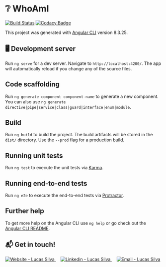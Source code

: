 # ❔  WhoAmI

[![Build Status](https://lucasluizss.visualstudio.com/WhoAmI/_apis/build/status/lucasluizss.WhoAmI?branchName=master)](https://lucasluizss.visualstudio.com/WhoAmI/_build/latest?definitionId=5&branchName=master)
[![Codacy Badge](https://api.codacy.com/project/badge/Grade/9d3417ac1bb044699e4040299a080bfa)](https://app.codacy.com/manual/lucasluizss/WhoAmI?utm_source=github.com&utm_medium=referral&utm_content=lucasluizss/WhoAmI&utm_campaign=Badge_Grade_Dashboard)

This project was generated with [Angular CLI](https://github.com/angular/angular-cli) version 8.3.25.

##  🖥  Development server

Run `ng serve` for a dev server. Navigate to `http://localhost:4200/`. The app will automatically reload if you change any of the source files.

## Code scaffolding

Run `ng generate component component-name` to generate a new component. You can also use `ng generate directive|pipe|service|class|guard|interface|enum|module`.

## Build

Run `ng build` to build the project. The build artifacts will be stored in the `dist/` directory. Use the `--prod` flag for a production build.

## Running unit tests

Run `ng test` to execute the unit tests via [Karma](https://karma-runner.github.io).

## Running end-to-end tests

Run `ng e2e` to execute the end-to-end tests via [Protractor](http://www.protractortest.org/).

## Further help

To get more help on the Angular CLI use `ng help` or go check out the [Angular CLI README](https://github.com/angular/angular-cli/blob/master/README.md).

## :mailbox_with_mail: Get in touch!

<a href="https://lucasluizss.github.io" target="_blank" >
  <img alt="Website - Lucas Silva" src="https://img.shields.io/badge/Website--%23F8952D?style=social">
</a>&nbsp;&nbsp;&nbsp;
<a href="https://www.linkedin.com/in/lucasluizss/" target="_blank" >
  <img alt="Linkedin - Lucas Silva" src="https://img.shields.io/badge/Linkedin--%23F8952D?style=social&logo=linkedin">
</a>&nbsp;&nbsp;&nbsp;
<a href="mailto:lucasluizss@live.com" target="_blank" >
  <img alt="Email - Lucas Silva" src="https://img.shields.io/badge/Email--%23F8952D?style=social&logo=gmail">
</a>

